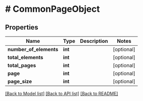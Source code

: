 # # CommonPageObject

## Properties

Name | Type | Description | Notes
------------ | ------------- | ------------- | -------------
**number_of_elements** | **int** |  | [optional]
**total_elements** | **int** |  | [optional]
**total_pages** | **int** |  | [optional]
**page** | **int** |  | [optional]
**page_size** | **int** |  | [optional]

[[Back to Model list]](../../README.md#models) [[Back to API list]](../../README.md#endpoints) [[Back to README]](../../README.md)
